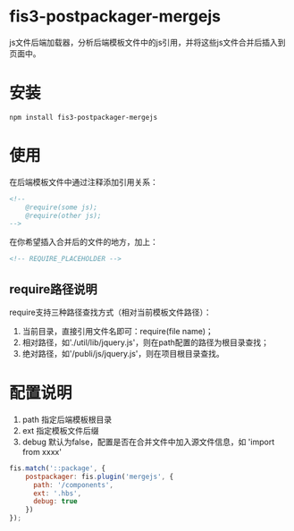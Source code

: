 # fis3-postpackager-mergejs
js文件后端加载器，分析后端模板文件中的js引用，并将这些js文件合并后插入到页面中。

# 安装
```
npm install fis3-postpackager-mergejs
```

# 使用
在后端模板文件中通过注释添加引用关系：
```html
<!--
    @require(some js);
    @require(other js);
-->
```
在你希望插入合并后的文件的地方，加上：
```html
<!-- REQUIRE_PLACEHOLDER -->
```
## require路径说明
require支持三种路径查找方式（相对当前模板文件路径）：

1. 当前目录，直接引用文件名即可：require(file name)；
2. 相对路径，如'./util/lib/jquery.js'，则在path配置的路径为根目录查找；
3. 绝对路径，如'/publi/js/jquery.js'，则在项目根目录查找。

# 配置说明
1. path 指定后端模板根目录
2. ext 指定模板文件后缀
3. debug 默认为false，配置是否在合并文件中加入源文件信息，如 'import from xxxx'
```javascript
fis.match('::package', {
    postpackager: fis.plugin('mergejs', {
      path: '/components',
      ext: '.hbs',
      debug: true
    })
});
```